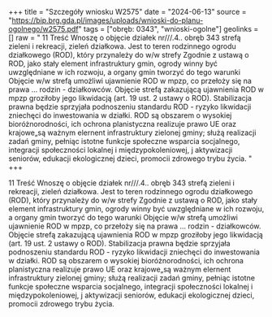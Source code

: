 +++
title = "Szczegóły wniosku W2575"
date = "2024-06-13"
source = "https://bip.brg.gda.pl/images/uploads/wnioski-do-planu-ogolnego/w2575.pdf"
tags = ["obręb: 0343", "wnioski-ogolne"]
geolinks = []
raw = "  11 Treść Wnoszę o objęcie działek nr///.4.. obręb 343 strefą zieleni i rekreacji, zieleń działkowa. Jest  to teren rodzinnego ogrodu działkowego (ROD), który przynależy do w/w strefy Zgodnie z ustawą o ROD, jako  stały element infrastruktury gmin, ogrody winny być uwzględniane w ich rozwoju, a organy gmin tworzyć do tego warunki Objęcie w/w strefą umożliwi ujawnienie ROD w mpzp, co przełoży się na prawa ... rodzin - działkowców. Objęcie strefą zakazującą ujawnienia ROD w mpzp groziłoby jego likwidacją (art. 19 ust. 2 ustawy o ROD). Stabilizacja prawna będzie sprzyjała podnoszeniu standardu ROD - ryzyko likwidacji zniechęci do inwestowania w działki. ROD są obszarem o wysokiej bioróżnorodności, ich ochrona planistyczna realizuje prawo UE oraz krajowe„są ważnym elernent infrastruktury zielonej gminy; służą realizacji zadań gminy, pełniąc  istotne funkcje społeczne wsparcia socjalnego, integracji społeczności lokalnej i międzypokoleniowej, j aktywizacji seniorów, edukacji ekologicznej dzieci, promocii zdrowego trybu życia. "
+++


 11 Treść Wnoszę o objęcie działek nr///.4.. obręb 343 strefą zieleni i rekreacji, zieleń działkowa. Jest
 to teren rodzinnego ogrodu działkowego (ROD), który przynależy do w/w strefy Zgodnie z ustawą o ROD, jako
 stały element infrastruktury gmin, ogrody winny być uwzględniane w ich rozwoju, a organy gmin tworzyć do tego
warunki Objęcie w/w strefą umożliwi ujawnienie ROD w mpzp, co przełoży się na prawa ... rodzin -
działkowców. Objęcie strefą zakazującą ujawnienia ROD w mpzp groziłoby jego likwidacją (art. 19 ust. 2 ustawy
o ROD). Stabilizacja prawna będzie sprzyjała podnoszeniu standardu ROD - ryzyko likwidacji zniechęci do
inwestowania w działki. ROD są obszarem o wysokiej bioróżnorodności, ich ochrona planistyczna realizuje
prawo UE oraz krajowe„są ważnym elernent infrastruktury zielonej gminy; służą realizacji zadań gminy, pełniąc
 istotne funkcje społeczne wsparcia socjalnego, integracji społeczności lokalnej i międzypokoleniowej,
j aktywizacji seniorów, edukacji ekologicznej dzieci, promocii zdrowego trybu życia.



